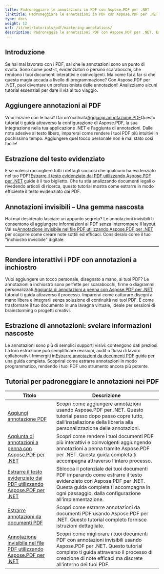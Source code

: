 ```yaml
---
title: Padroneggiare le annotazioni in PDF con Aspose.PDF per .NET
linktitle: Padroneggiare le annotazioni in PDF con Aspose.PDF per .NET
type: docs
weight: 12
url: /it/net/tutorials/pdf/mastering-annotations/
description: Padroneggia le annotazioni PDF con Aspose.PDF per .NET. Esplora tutorial passo dopo passo su come aggiungere, personalizzare ed estrarre annotazioni per rendere i PDF più interattivi.
---
```

## Introduzione

Se hai mai lavorato con i PDF, sai che le annotazioni sono un punto di svolta. Sono come post-it, evidenziatori o persino scarabocchi, che rendono i tuoi documenti interattivi e coinvolgenti. Ma come fai a far sì che questa magia accada a livello di programmazione? Con Aspose.PDF per .NET, puoi diventare un professionista delle annotazioni! Analizziamo alcuni tutorial essenziali per dare il via al tuo viaggio.

## Aggiungere annotazioni ai PDF  

 Vuoi iniziare con le basi? Dai un'occhiata[Aggiungi annotazione PDF](./adding-pdf-annotation/)Questo tutorial ti guida attraverso la configurazione di Aspose.PDF, la sua integrazione nella tua applicazione .NET e l'aggiunta di annotazioni. Dalle note adesive al testo libero, imparerai come rendere i tuoi PDF più intuitivi in pochissimo tempo. Aggiungere quel tocco personale non è mai stato così facile!  


## Estrazione del testo evidenziato  

 E se volessi raccogliere tutti i dettagli succosi che qualcuno ha evidenziato nel tuo PDF?[Estrarre il testo evidenziato dai PDF utilizzando Aspose.PDF per .NET](./extract-highlighted-text-from-pdf/) guide è il tuo biglietto. Che tu stia analizzando documenti legali o rivedendo articoli di ricerca, questo tutorial mostra come estrarre in modo efficiente il testo evidenziato dai PDF.  

## Annotazioni invisibili – Una gemma nascosta  

 Hai mai desiderato lasciare un appunto segreto? Le annotazioni invisibili ti consentono di aggiungere informazioni ai PDF senza interrompere il layout. Vai su[Annotazione invisibile nel file PDF utilizzando Aspose.PDF per .NET](./invisible-annotation-in-pdf-file/) per scoprire come creare note sottili ed efficaci. Consideralo come il tuo "inchiostro invisibile" digitale.  

---

## Rendere interattivi i PDF con annotazioni a inchiostro  

 Vuoi aggiungere un tocco personale, disegnato a mano, ai tuoi PDF? Le annotazioni a inchiostro sono perfette per scarabocchi, firme o diagrammi personalizzati.[Aggiunta di annotazioni a penna con Aspose.PDF per .NET](./adding-ink-annotations/) tutorial ti guida attraverso il processo. Imparerai come catturare disegni a mano libera e integrarli senza soluzione di continuità nei tuoi PDF. È come trasformare il tuo documento in una lavagna virtuale, ideale per sessioni di brainstorming o progetti creativi.  

## Estrazione di annotazioni: svelare informazioni nascoste  

 Le annotazioni sono più di semplici supporti visivi: contengono dati preziosi. La loro estrazione può semplificare revisioni, audit o flussi di lavoro collaborativi. Immergiti in[Estrarre annotazioni da documenti PDF](./extract-annotations-from-pdf/) guida per una guida completa. Scoprirai come estrarre annotazioni in modo programmatico, rendendo i tuoi PDF uno strumento ancora più potente.  

## Tutorial per padroneggiare le annotazioni nei PDF
| Titolo | Descrizione |
| --- | --- | 
| [Aggiungi annotazione PDF](./adding-pdf-annotation/) | Scopri come aggiungere annotazioni usando Aspose.PDF per .NET. Questo tutorial passo dopo passo copre tutto, dall'installazione della libreria alla personalizzazione delle annotazioni. |  
| [Aggiunta di annotazioni a penna con Aspose.PDF per .NET](./adding-ink-annotations/) | Scopri come rendere i tuoi documenti PDF più interattivi e coinvolgenti aggiungendo annotazioni a penna tramite Aspose.PDF per .NET. Questa guida completa ti accompagna attraverso l'intero processo. |    
| [Estrarre il testo evidenziato dai PDF utilizzando Aspose.PDF per .NET](./extract-highlighted-text-from-pdf/) | Sblocca il potenziale dei tuoi documenti PDF imparando come estrarre il testo evidenziato con Aspose.PDF per .NET. Questa guida completa ti accompagna in ogni passaggio, dalla configurazione all'implementazione. |  
| [Estrarre annotazioni da documenti PDF](./extract-annotations-from-pdf/) | Scopri come estrarre annotazioni da documenti PDF usando Aspose.PDF per .NET. Questo tutorial completo fornisce istruzioni dettagliate. |    
| [Annotazione invisibile nel file PDF utilizzando Aspose.PDF per .NET](./invisible-annotation-in-pdf-file/) | Scopri come migliorare i tuoi documenti PDF con annotazioni invisibili usando Aspose.PDF per .NET. Questo tutorial completo ti guida attraverso il processo di creazione di note efficaci ma discrete all'interno dei tuoi PDF. |  